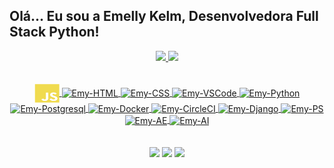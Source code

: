 ## Olá... Eu sou a Emelly Kelm, Desenvolvedora Full Stack Python!

<div align="center">
  <a href="https://github.com/emellyk">
  <img height="180em" src="https://github-readme-stats.vercel.app/api?username=emellyk&show_icons=true&theme=tokyonight&include_all_commits=true&count_private=true"/>
  <img height="180em" src="https://github-readme-stats.vercel.app/api/top-langs/?username=emellyk&layout=compact&langs_count=7&theme=tokyonight"/>
</div>
  
  <br />
  
<div style="display: inline_block"; align="center"><br>
  <img align="center" alt="Emy-Js" height="30" width="40" src="https://raw.githubusercontent.com/devicons/devicon/master/icons/javascript/javascript-plain.svg">
  <img align="center" alt="Emy-HTML" height="40" width="50" src="https://cdn.jsdelivr.net/gh/devicons/devicon/icons/html5/html5-original-wordmark.svg" />
  <img align="center" alt="Emy-CSS" height="40" width="50" src="https://cdn.jsdelivr.net/gh/devicons/devicon/icons/css3/css3-original-wordmark.svg" />
  <img align="center" alt="Emy-VSCode" height="40" width="50" src="https://cdn.jsdelivr.net/gh/devicons/devicon/icons/vscode/vscode-original-wordmark.svg" />
  <img align="center" alt="Emy-Python" height="40" width="50" src="https://cdn.jsdelivr.net/gh/devicons/devicon/icons/python/python-original-wordmark.svg" />
  <img align="center" alt="Emy-Postgresql" height="40" width="50" src="https://cdn.jsdelivr.net/gh/devicons/devicon/icons/postgresql/postgresql-original-wordmark.svg" />
  <img align="center" alt="Emy-Docker" height="40" width="50" src="https://cdn.jsdelivr.net/gh/devicons/devicon/icons/docker/docker-original-wordmark.svg" />
  <img align="center" alt="Emy-CircleCI" height="40" width="50" src="https://cdn.jsdelivr.net/gh/devicons/devicon/icons/circleci/circleci-plain-wordmark.svg" />
  <img align="center" alt="Emy-Django" height="50" width="60" src="https://cdn.jsdelivr.net/gh/devicons/devicon/icons/django/django-plain-wordmark.svg" />
  <img align="center" alt="Emy-PS" height="40" width="50" src="https://cdn.jsdelivr.net/gh/devicons/devicon/icons/photoshop/photoshop-plain.svg" />
  <img align="center" alt="Emy-AE" height="40" width="50" src="https://cdn.jsdelivr.net/gh/devicons/devicon/icons/aftereffects/aftereffects-original.svg" />
  <img align="center" alt="Emy-AI" height="40" width="50" src="https://cdn.jsdelivr.net/gh/devicons/devicon/icons/illustrator/illustrator-plain.svg" />
</div>
  
  <br />
  <br />

<div align="center">
  <a href = "mailto:emellyk27@gmail.com"><img src="https://img.shields.io/badge/Gmail-D14836?style=for-the-badge&logo=gmail&logoColor=white" alvo ="_blank"></a>
  <a href="https://www.linkedin.com/in/emelly-desenvolvedora-python/" target="_blank"><img src="https://img.shields.io/badge/LinkedIn-0077B5?style=for-the-badge&logo=linkedin&logoColor=white" target="_blank"></a>
  <a href="https://www.facebook.com/emelly.kelm" target="_blank"><img src="https://img.shields.io/badge/Facebook-1877F2?style=for-the-badge&logo=facebook&logoColor=white" target="_blank"></a>
  
 </div>
